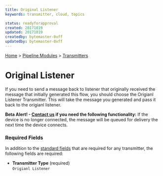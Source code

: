 ```yaml
---
title: Original Listener
keywords: transmitter, cloud, topics

status: readyforapproval
created: 20171019
updated: 20171019
createdby: bytemaster-0xff
updatedby: bytemaster-0xff
---
```

[Home](../../Index.md) > [Pipeline Modules](../Index.md) > [Transmitters](../Transmitter.md)

# Original Listener

If you need to send a message back to listener that originally received the message that initially generated this flow, you should choose the Origianl Listener Transmitter.
This will take the message you generated and pass it back to the origianl listener.  

**Beta Alert! - [Contact us](http://support.nuviot.com/contact) if you need the following functionality:** If the device is no longer connected, the message will be queued for delivery the next time
the device connects.

### Required Fields

In addition to the [standard fields](../../Topics/StandardFields.md) that are required for any transmitter, the following fields are required:

* **Transmitter Type** (required)  
`Origianl Listener`